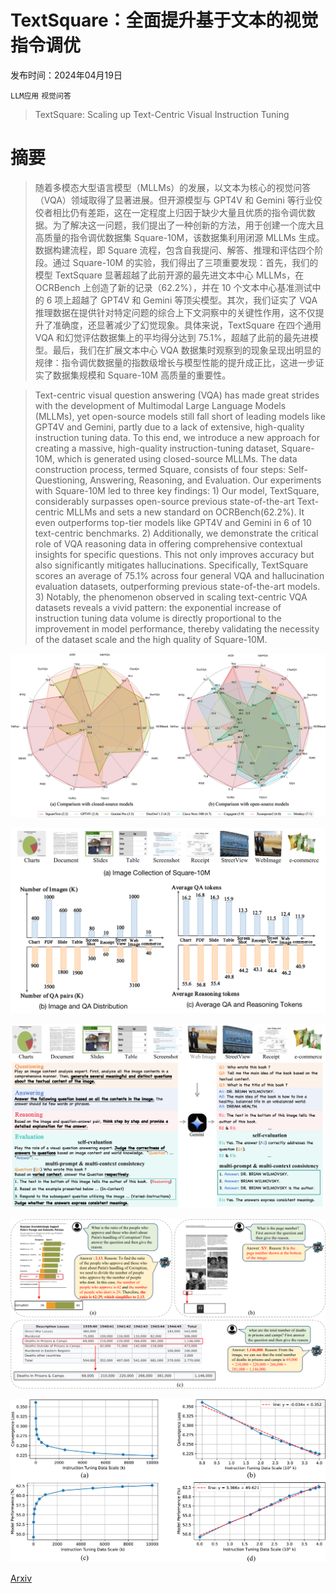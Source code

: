 # TextSquare：全面提升基于文本的视觉指令调优

发布时间：2024年04月19日

`LLM应用` `视觉问答`

> TextSquare: Scaling up Text-Centric Visual Instruction Tuning

# 摘要

> 随着多模态大型语言模型（MLLMs）的发展，以文本为核心的视觉问答（VQA）领域取得了显著进展。但开源模型与 GPT4V 和 Gemini 等行业佼佼者相比仍有差距，这在一定程度上归因于缺少大量且优质的指令调优数据。为了解决这一问题，我们提出了一种创新的方法，用于创建一个庞大且高质量的指令调优数据集 Square-10M，该数据集利用闭源 MLLMs 生成。数据构建流程，即 Square 流程，包含自我提问、解答、推理和评估四个阶段。通过 Square-10M 的实验，我们得出了三项重要发现：首先，我们的模型 TextSquare 显著超越了此前开源的最先进文本中心 MLLMs，在 OCRBench 上创造了新的记录（62.2%），并在 10 个文本中心基准测试中的 6 项上超越了 GPT4V 和 Gemini 等顶尖模型。其次，我们证实了 VQA 推理数据在提供针对特定问题的综合上下文洞察中的关键性作用，这不仅提升了准确度，还显著减少了幻觉现象。具体来说，TextSquare 在四个通用 VQA 和幻觉评估数据集上的平均得分达到 75.1%，超越了此前的最先进模型。最后，我们在扩展文本中心 VQA 数据集时观察到的现象呈现出明显的规律：指令调优数据量的指数级增长与模型性能的提升成正比，这进一步证实了数据集规模和 Square-10M 高质量的重要性。

> Text-centric visual question answering (VQA) has made great strides with the development of Multimodal Large Language Models (MLLMs), yet open-source models still fall short of leading models like GPT4V and Gemini, partly due to a lack of extensive, high-quality instruction tuning data. To this end, we introduce a new approach for creating a massive, high-quality instruction-tuning dataset, Square-10M, which is generated using closed-source MLLMs. The data construction process, termed Square, consists of four steps: Self-Questioning, Answering, Reasoning, and Evaluation. Our experiments with Square-10M led to three key findings: 1) Our model, TextSquare, considerably surpasses open-source previous state-of-the-art Text-centric MLLMs and sets a new standard on OCRBench(62.2%). It even outperforms top-tier models like GPT4V and Gemini in 6 of 10 text-centric benchmarks. 2) Additionally, we demonstrate the critical role of VQA reasoning data in offering comprehensive contextual insights for specific questions. This not only improves accuracy but also significantly mitigates hallucinations. Specifically, TextSquare scores an average of 75.1% across four general VQA and hallucination evaluation datasets, outperforming previous state-of-the-art models. 3) Notably, the phenomenon observed in scaling text-centric VQA datasets reveals a vivid pattern: the exponential increase of instruction tuning data volume is directly proportional to the improvement in model performance, thereby validating the necessity of the dataset scale and the high quality of Square-10M.

![TextSquare：全面提升基于文本的视觉指令调优](../../../paper_images/2404.12803/x1.png)

![TextSquare：全面提升基于文本的视觉指令调优](../../../paper_images/2404.12803/x2.png)

![TextSquare：全面提升基于文本的视觉指令调优](../../../paper_images/2404.12803/x3.png)

![TextSquare：全面提升基于文本的视觉指令调优](../../../paper_images/2404.12803/x4.png)

![TextSquare：全面提升基于文本的视觉指令调优](../../../paper_images/2404.12803/x5.png)

[Arxiv](https://arxiv.org/abs/2404.12803)